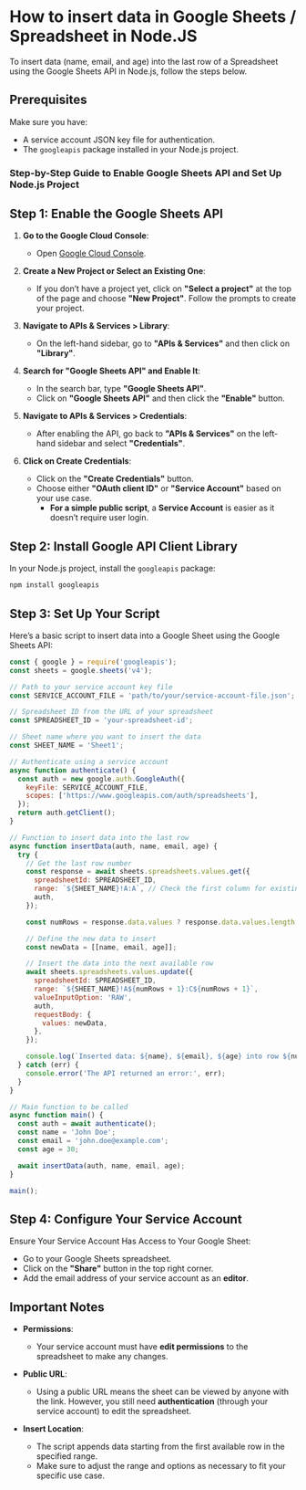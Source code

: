 # How to insert data in Google Sheets / Spreadsheet in Node.JS

To insert data (name, email, and age) into the last row of a Spreadsheet using the Google Sheets API in Node.js, follow the steps below.

## Prerequisites

Make sure you have:
- A service account JSON key file for authentication.
- The `googleapis` package installed in your Node.js project.

### Step-by-Step Guide to Enable Google Sheets API and Set Up Node.js Project

## Step 1: Enable the Google Sheets API

1. **Go to the Google Cloud Console**:
   - Open [Google Cloud Console](https://console.cloud.google.com/).

2. **Create a New Project or Select an Existing One**:
   - If you don’t have a project yet, click on **"Select a project"** at the top of the page and choose **"New Project"**. Follow the prompts to create your project.

3. **Navigate to APIs & Services > Library**:
   - On the left-hand sidebar, go to **"APIs & Services"** and then click on **"Library"**.

4. **Search for "Google Sheets API" and Enable It**:
   - In the search bar, type **"Google Sheets API"**.
   - Click on **"Google Sheets API"** and then click the **"Enable"** button.

5. **Navigate to APIs & Services > Credentials**:
   - After enabling the API, go back to **"APIs & Services"** on the left-hand sidebar and select **"Credentials"**.

6. **Click on Create Credentials**:
   - Click on the **"Create Credentials"** button.
   - Choose either **"OAuth client ID"** or **"Service Account"** based on your use case.
     - **For a simple public script**, a **Service Account** is easier as it doesn’t require user login.

## Step 2: Install Google API Client Library

In your Node.js project, install the `googleapis` package:

   ```bash
   npm install googleapis
   ```

## Step 3: Set Up Your Script

Here’s a basic script to insert data into a Google Sheet using the Google Sheets API:

```javascript
const { google } = require('googleapis');
const sheets = google.sheets('v4');

// Path to your service account key file
const SERVICE_ACCOUNT_FILE = 'path/to/your/service-account-file.json';

// Spreadsheet ID from the URL of your spreadsheet
const SPREADSHEET_ID = 'your-spreadsheet-id';

// Sheet name where you want to insert the data
const SHEET_NAME = 'Sheet1';

// Authenticate using a service account
async function authenticate() {
  const auth = new google.auth.GoogleAuth({
    keyFile: SERVICE_ACCOUNT_FILE,
    scopes: ['https://www.googleapis.com/auth/spreadsheets'],
  });
  return auth.getClient();
}

// Function to insert data into the last row
async function insertData(auth, name, email, age) {
  try {
    // Get the last row number
    const response = await sheets.spreadsheets.values.get({
      spreadsheetId: SPREADSHEET_ID,
      range: `${SHEET_NAME}!A:A`, // Check the first column for existing data
      auth,
    });

    const numRows = response.data.values ? response.data.values.length : 0;

    // Define the new data to insert
    const newData = [[name, email, age]];

    // Insert the data into the next available row
    await sheets.spreadsheets.values.update({
      spreadsheetId: SPREADSHEET_ID,
      range: `${SHEET_NAME}!A${numRows + 1}:C${numRows + 1}`,
      valueInputOption: 'RAW',
      auth,
      requestBody: {
        values: newData,
      },
    });

    console.log(`Inserted data: ${name}, ${email}, ${age} into row ${numRows + 1}`);
  } catch (err) {
    console.error('The API returned an error:', err);
  }
}

// Main function to be called
async function main() {
  const auth = await authenticate();
  const name = 'John Doe';
  const email = 'john.doe@example.com';
  const age = 30;

  await insertData(auth, name, email, age);
}

main();

```

## Step 4: Configure Your Service Account

Ensure Your Service Account Has Access to Your Google Sheet:
   - Go to your Google Sheets spreadsheet.
   - Click on the **"Share"** button in the top right corner.
   - Add the email address of your service account as an **editor**.

## Important Notes

- **Permissions**: 
  - Your service account must have **edit permissions** to the spreadsheet to make any changes.
  
- **Public URL**:
  - Using a public URL means the sheet can be viewed by anyone with the link. However, you still need **authentication** (through your service account) to edit the spreadsheet.
  
- **Insert Location**:
  - The script appends data starting from the first available row in the specified range. 
  - Make sure to adjust the range and options as necessary to fit your specific use case.

